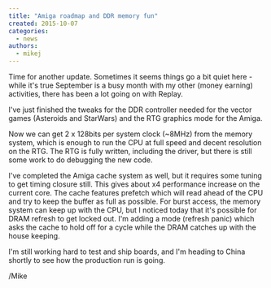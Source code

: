 ```yaml
---
title: "Amiga roadmap and DDR memory fun"
created: 2015-10-07
categories: 
  - news
authors: 
  - mikej
---
```


Time for another update. Sometimes it seems things go a bit quiet here - while it's true September is a busy month with my other (money earning) activities, there has been a lot going on with Replay.

I've just finished the tweaks for the DDR controller needed for the vector games (Asteroids and StarWars) and the RTG graphics mode for the Amiga.

Now we can get 2 x 128bits per system clock (~8MHz) from the memory system, which is enough to run the CPU at full speed and decent resolution on the RTG. The RTG is fully written, including the driver, but there is still some work to do debugging the new code.

I've completed the Amiga cache system as well, but it requires some tuning to get timing closure still. This gives about x4 performance increase on the current core. The cache features prefetch which will read ahead of the CPU and try to keep the buffer as full as possible. For burst access, the memory system can keep up with the CPU, but I noticed today that it's possible for DRAM refresh to get locked out. I'm adding a mode (refresh panic) which asks the cache to hold off for a cycle while the DRAM catches up with the house keeping.

I'm still working hard to test and ship boards, and I'm heading to China shortly to see how the production run is going.

/Mike
